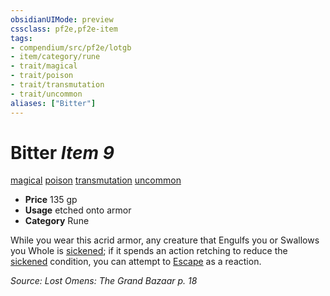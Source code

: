 ```yaml
---
obsidianUIMode: preview
cssclass: pf2e,pf2e-item
tags:
- compendium/src/pf2e/lotgb
- item/category/rune
- trait/magical
- trait/poison
- trait/transmutation
- trait/uncommon
aliases: ["Bitter"]
---
```

# Bitter *Item 9*  
[magical](../../../rules/traits/magical.md)  [poison](../../../rules/traits/poison.md)  [transmutation](../../../rules/traits/transmutation.md)  [uncommon](../../../rules/traits/uncommon.md)  

- **Price** 135 gp
- **Usage** etched onto armor
- **Category** Rune

While you wear this acrid armor, any creature that Engulfs you or Swallows you Whole is [sickened](../../../rules/conditions.md#Sickened); if it spends an action retching to reduce the [sickened](../../../rules/conditions.md#Sickened) condition, you can attempt to [Escape](../../../rules/actions/escape.md) as a reaction.

*Source: Lost Omens: The Grand Bazaar p. 18*